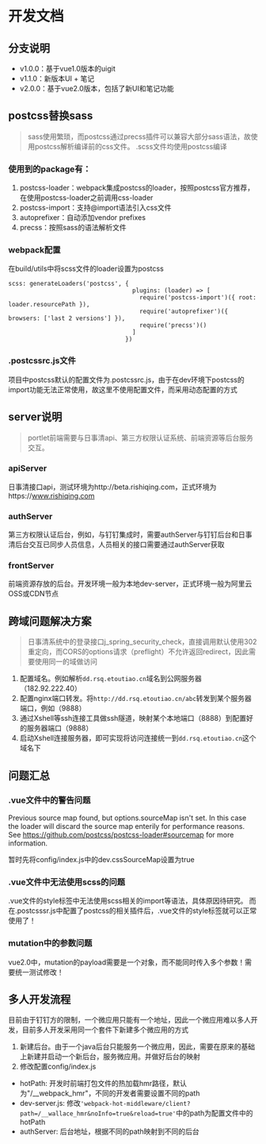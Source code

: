 # 开发文档

## 分支说明

* v1.0.0：基于vue1.0版本的uigit
* v1.1.0：新版本UI + 笔记
* v2.0.0：基于vue2.0版本，包括了新UI和笔记功能

## postcss替换sass

> sass使用繁琐，而postcss通过precss插件可以兼容大部分sass语法，故使用postcss解析编译前的css文件。
> .scss文件均使用postcss编译

### 使用到的package有：
1. postcss-loader：webpack集成postcss的loader，按照postcss官方推荐，在使用postcss-loader之前调用css-loader
2. postcss-import：支持@import语法引入css文件
3. autoprefixer：自动添加vendor prefixes
4. precss：按照sass的语法解析文件

### webpack配置
在build/utils中将scss文件的loader设置为postcss

    scss: generateLoaders('postcss', {
                                       plugins: (loader) => [
                                         require('postcss-import')({ root: loader.resourcePath }),
                                         require('autoprefixer')({ browsers: ['last 2 versions'] }),
                                         require('precss')()
                                       ]
                                     })

### .postcssrc.js文件
项目中postcss默认的配置文件为.postcssrc.js，由于在dev环境下postcss的import功能无法正常使用，故这里不使用配置文件，而采用动态配置的方式

## server说明
> portlet前端需要与日事清api、第三方权限认证系统、前端资源等后台服务交互。

### apiServer
日事清接口api，测试环境为http://beta.rishiqing.com，正式环境为https://www.rishiqing.com

### authServer
第三方权限认证后台，例如，与钉钉集成时，需要authServer与钉钉后台和日事清后台交互已同步人员信息，人员相关的接口需要通过authServer获取

### frontServer
前端资源存放的后台。开发环境一般为本地dev-server，正式环境一般为阿里云OSS或CDN节点

## 跨域问题解决方案
> 日事清系统中的登录接口j_spring_security_check，直接调用默认使用302重定向，而CORS的options请求（preflight）不允许返回redirect，因此需要使用同一的域做访问

1. 配置域名。例如解析`dd.rsq.etoutiao.cn`域名到公网服务器（182.92.222.40）
2. 配置nginx端口转发。将`http://dd.rsq.etoutiao.cn/abc`转发到某个服务器端口，例如（9888）
3. 通过Xshell等ssh连接工具做ssh隧道，映射某个本地端口（8888）到配置好的服务器端口（9888）
4. 启动Xshell连接服务器，即可实现将访问连接统一到`dd.rsq.etoutiao.cn`这个域名下

## 问题汇总

### .vue文件中的警告问题

Previous source map found, but options.sourceMap isn't set.
In this case the loader will discard the source map enterily for performance reasons.
See https://github.com/postcss/postcss-loader#sourcemap for more information.

暂时先将config/index.js中的dev.cssSourceMap设置为true

### .vue文件中无法使用scss的问题

.vue文件的style标签中无法使用scss相关的import等语法，具体原因待研究。
而在.postcsssr.js中配置了postcss的相关插件后，.vue文件的style标签就可以正常使用了！

### mutation中的参数问题
vue2.0中，mutation的payload需要是一个对象，而不能同时传入多个参数！需要统一测试修改！

## 多人开发流程
目前由于钉钉方的限制，一个微应用只能有一个地址，因此一个微应用难以多人开发，目前多人开发采用同一个套件下新建多个微应用的方式

1. 新建后台。由于一个java后台只能服务一个微应用，因此，需要在原来的基础上新建并启动一个新后台，服务微应用。并做好后台的映射
2. 修改配置config/index.js
  - hotPath: 开发时前端打包文件的热加载hmr路径，默认为"/__webpack_hmr"，不同的开发者需要设置不同的path
  - dev-server.js: 修改`'webpack-hot-middleware/client?path=/__wallace_hmr&noInfo=true&reload=true'`中的path为配置文件中的hotPath
  - authServer: 后台地址，根据不同的path映射到不同的后台
